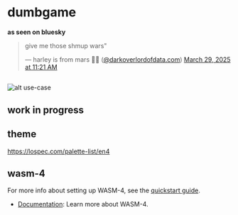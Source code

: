 # dumbgame

__as seen on bluesky__

<blockquote class="bluesky-embed" data-bluesky-uri="at://did:plc:gi23djbyhqpx2ykajeuzzy3d/app.bsky.feed.post/3lhmasi4fes2z" data-bluesky-cid="bafyreihnzacm36wqkuj6tph4eq4wl6qrb4qynlv3soywyfrg3xihg54gvy"><p lang="en">give me those shmup wars&quot;</p>&mdash; harley is from mars 🏳️‍⚧️ (<a href="https://bsky.app/profile/did:plc:gi23djbyhqpx2ykajeuzzy3d?ref_src=embed">@darkoverlordofdata.com</a>) <a href="https://bsky.app/profile/darkoverlordofdata.com/post/3lljx3hk5es25?ref_src=embed">March 29, 2025 at 11:21 AM</a></blockquote>


## 
![alt use-case](https://github.com/darkoverlordofdata/wasm-shmupwarz/blob/main/Resources/thumbnail.png?raw=true)

## work in progress


## theme
https://lospec.com/palette-list/en4



## wasm-4

For more info about setting up WASM-4, see the [quickstart guide](https://wasm4.org/docs/getting-started/setup?code-lang=c#quickstart).
- [Documentation](https://wasm4.org/docs): Learn more about WASM-4.

